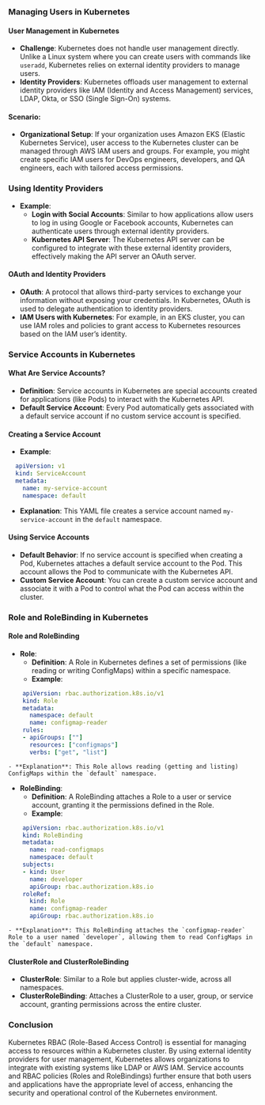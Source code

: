 ### Managing Users in Kubernetes

#### **User Management in Kubernetes**
- **Challenge**: Kubernetes does not handle user management directly. Unlike a Linux system where you can create users with commands like `useradd`, Kubernetes relies on external identity providers to manage users.
- **Identity Providers**: Kubernetes offloads user management to external identity providers like IAM (Identity and Access Management) services, LDAP, Okta, or SSO (Single Sign-On) systems.
  
#### **Scenario**:
- **Organizational Setup**: If your organization uses Amazon EKS (Elastic Kubernetes Service), user access to the Kubernetes cluster can be managed through AWS IAM users and groups. For example, you might create specific IAM users for DevOps engineers, developers, and QA engineers, each with tailored access permissions.
  
### **Using Identity Providers**
- **Example**:
  - **Login with Social Accounts**: Similar to how applications allow users to log in using Google or Facebook accounts, Kubernetes can authenticate users through external identity providers.
  - **Kubernetes API Server**: The Kubernetes API server can be configured to integrate with these external identity providers, effectively making the API server an OAuth server.

#### **OAuth and Identity Providers**
- **OAuth**: A protocol that allows third-party services to exchange your information without exposing your credentials. In Kubernetes, OAuth is used to delegate authentication to identity providers.
- **IAM Users with Kubernetes**: For example, in an EKS cluster, you can use IAM roles and policies to grant access to Kubernetes resources based on the IAM user’s identity.

### **Service Accounts in Kubernetes**

#### **What Are Service Accounts?**
- **Definition**: Service accounts in Kubernetes are special accounts created for applications (like Pods) to interact with the Kubernetes API.
- **Default Service Account**: Every Pod automatically gets associated with a default service account if no custom service account is specified.

#### **Creating a Service Account**
- **Example**:
```yaml
  apiVersion: v1
  kind: ServiceAccount
  metadata:
    name: my-service-account
    namespace: default
```
  - **Explanation**: This YAML file creates a service account named `my-service-account` in the `default` namespace. 

#### **Using Service Accounts**
- **Default Behavior**: If no service account is specified when creating a Pod, Kubernetes attaches a default service account to the Pod. This account allows the Pod to communicate with the Kubernetes API.
- **Custom Service Account**: You can create a custom service account and associate it with a Pod to control what the Pod can access within the cluster.

### **Role and RoleBinding in Kubernetes**

#### **Role and RoleBinding**
- **Role**:
  - **Definition**: A Role in Kubernetes defines a set of permissions (like reading or writing ConfigMaps) within a specific namespace.
  - **Example**:
```yaml
    apiVersion: rbac.authorization.k8s.io/v1
    kind: Role
    metadata:
      namespace: default
      name: configmap-reader
    rules:
    - apiGroups: [""]
      resources: ["configmaps"]
      verbs: ["get", "list"]
```
    - **Explanation**: This Role allows reading (getting and listing) ConfigMaps within the `default` namespace.

- **RoleBinding**:
  - **Definition**: A RoleBinding attaches a Role to a user or service account, granting it the permissions defined in the Role.
  - **Example**:
```yaml
    apiVersion: rbac.authorization.k8s.io/v1
    kind: RoleBinding
    metadata:
      name: read-configmaps
      namespace: default
    subjects:
    - kind: User
      name: developer
      apiGroup: rbac.authorization.k8s.io
    roleRef:
      kind: Role
      name: configmap-reader
      apiGroup: rbac.authorization.k8s.io
```
    - **Explanation**: This RoleBinding attaches the `configmap-reader` Role to a user named `developer`, allowing them to read ConfigMaps in the `default` namespace.

#### **ClusterRole and ClusterRoleBinding**
- **ClusterRole**: Similar to a Role but applies cluster-wide, across all namespaces.
- **ClusterRoleBinding**: Attaches a ClusterRole to a user, group, or service account, granting permissions across the entire cluster.

### **Conclusion**

Kubernetes RBAC (Role-Based Access Control) is essential for managing access to resources within a Kubernetes cluster. By using external identity providers for user management, Kubernetes allows organizations to integrate with existing systems like LDAP or AWS IAM. Service accounts and RBAC policies (Roles and RoleBindings) further ensure that both users and applications have the appropriate level of access, enhancing the security and operational control of the Kubernetes environment.